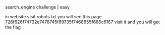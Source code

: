 search_engine challenge | easy

in website visit robots.txt
you will see this page 726f626f74732e7478745f69735f7468655f666c6167
visit it and you will get the flag
